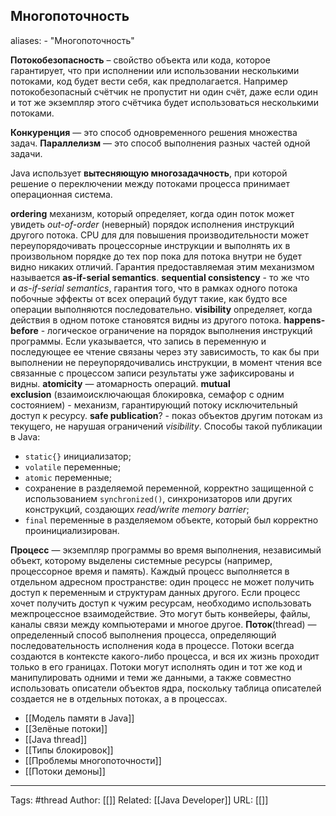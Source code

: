 ## Многопоточность

aliases: 
	- "Многопоточность"

**Потокобезопасность** – свойство объекта или кода, которое гарантирует, что при исполнении или использовании несколькими потоками, код будет вести себя, как предполагается. Например потокобезопасный счётчик не пропустит ни один счёт, даже если один и тот же экземпляр этого счётчика будет использоваться несколькими потоками.

**Конкуренция** — это способ одновременного решения множества задач.
**Параллелизм** — это способ выполнения разных частей одной задачи.

Java использует **вытесняющую многозадачность**, при которой решение о переключении между потоками процесса принимает операционная система.

**ordering** механизм, который определяет, когда один поток может увидеть _out-of-order_ (неверный) порядок исполнения инструкций другого потока. CPU для для повышения производительности может переупорядочивать процессорные инструкции и выполнять их в произвольном порядке до тех пор пока для потока внутри не будет видно никаких отличий. Гарантия предоставляемая этим механизмом называется **as-if-serial semantics**.
**sequential consistency** - то же что и _as-if-serial semantics_, гарантия того, что в рамках одного потока побочные эффекты от всех операций будут такие, как будто все операции выполняются последовательно.
**visibility** определяет, когда действия в одном потоке становятся видны из другого потока.
**happens-before** - логическое ограничение на порядок выполнения инструкций программы. Если указывается, что запись в переменную и последующее ее чтение связаны через эту зависимость, то как бы при выполнении не переупорядочивались инструкции, в момент чтения все связанные с процессом записи результаты уже зафиксированы и видны.
**atomicity** — атомарность операций.
**mutual exclusion** (взаимоисключающая блокировка, семафор с одним состоянием) - механизм, гарантирующий потоку исключительный доступ к ресурсу.
**safe publication**? - показ объектов другим потокам из текущего, не нарушая ограничений _visibility_. Способы такой публикации в Java:
- `static{}` инициализатор;
- `volatile` переменные;
- `atomic` переменные;
- сохранение в разделяемой переменной, корректно защищенной с использованием `synchronized()`, синхронизаторов или других конструкций, создающих _read/write memory barrier_;
- `final` переменные в разделяемом объекте, который был корректно проинициализирован.

**Процесс** — экземпляр программы во время выполнения, независимый объект, которому выделены системные ресурсы (например, процессорное время и память). Каждый процесс выполняется в отдельном адресном пространстве: один процесс не может получить доступ к переменным и структурам данных другого. Если процесс хочет получить доступ к чужим ресурсам, необходимо использовать межпроцессное взаимодействие. Это могут быть конвейеры, файлы, каналы связи между компьютерами и многое другое.
**Поток**(thread) — определенный способ выполнения процесса, определяющий последовательность исполнения кода в процессе. Потоки всегда создаются в контексте какого-либо процесса, и вся их жизнь проходит только в его границах. Потоки могут исполнять один и тот же код и манипулировать одними и теми же данными, а также совместно использовать описатели объектов ядра, поскольку таблица описателей создается не в отдельных потоках, а в процессах.

- [[Модель памяти в Java]]
- [[Зелёные потоки]]
- [[Java thread]]
- [[Типы блокировок]]
- [[Проблемы многопоточности]]
- [[Потоки демоны]]





---
Tags: #thread
Author: [[]]
Related: [[Java Developer]]
URL: [[]]